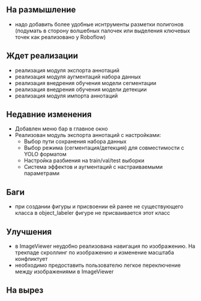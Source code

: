 ## На размышление
- надо добавить более удобные иснтрументы разметки полигонов (подумать в сторону волшебных палочек или выделения ключевых точек как реализовано у Roboflow)

## Ждет реализации
- реализация модуля экспорта аннотаций
- реализация модуля аугментаций набора данных
- реализация внедрения обучения модели сегментации
- реализация внедрения обучения модели детекции
- реализация модуля импорта аннотаций

## Недавние изменения
- Добавлен меню бар в главное окно
- Реализован модуль экспорта аннотаций с настройками:
  - Выбор пути сохранения набора данных
  - Выбор режима (сегментация/детекция) для совместимости с YOLO форматом
  - Настройка разбиения на train/val/test выборки
  - Система эффектов и аугментаций с настраиваемыми параметрами

## Баги
- при создании фигуры и присвоении ей ранее не существующего класса в object_labeler фигуре не присваивается этот класс

## Улучшения
- в ImageViewer неудобно реализована навигация по изображению. На трекпаде скроллинг по изображению и изменение масштаба конфликтует
- необходимо предоставить пользователю легкое переключение между изображениями в ImageViewer

## На вырез